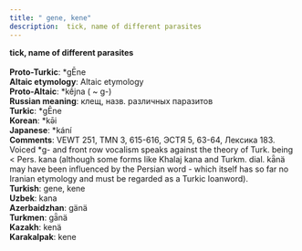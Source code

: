 ```yaml
---
title: " gene, kene"
description:  tick, name of different parasites
---
```

<p data-pagefind-weight="0.5">
<strong> tick, name of different parasites</strong><br><br>
<strong>Proto-Turkic</strong>:  *gĒne<br>
<strong>Altaic etymology</strong>:  Altaic etymology<br>
<strong> Proto-Altaic</strong>:  *kḗjna ( ~ g-)<br>
<strong>Russian meaning</strong>:  клещ, назв. различных паразитов<br>
<strong>Turkic</strong>:  *gĒne<br>
<strong>Korean</strong>:  *kǝ̄i<br>
<strong>Japanese</strong>:  *kání<br>
<strong>Comments</strong>:  VEWT 251, TMN 3, 615-616, ЭСТЯ 5, 63-64, Лексика 183. Voiced *g- and front row vocalism speaks against the theory of Turk. being < Pers. kana (although some forms like Khalaj kana and Turkm. dial. kǟnä may have been influenced by the Persian word - which itself has so far no Iranian etymology and must be regarded as a Turkic loanword).<br>
<strong>Turkish</strong>:  gene, kene<br>
<strong>Uzbek</strong>:  kana<br>
<strong>Azerbaidzhan</strong>:  gänä<br>
<strong>Turkmen</strong>:  gǟnä<br>
<strong>Kazakh</strong>:  kenä<br>
<strong>Karakalpak</strong>:  kene<br>

</p>
